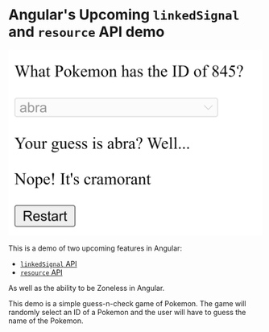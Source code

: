 # Angular's Upcoming `linkedSignal` and `resource` API demo

![What pokemon has the ID of 845? "Abra" in a select menu. "Your guess is Abra? Nope! It's cramorant" with a "Restart" button present](./assets/screenie.png)

This is a demo of two upcoming features in Angular:

- [`linkedSignal` API](https://github.com/angular/angular/pull/58189)
- [`resource` API](https://github.com/angular/angular/pull/58255)

As well as the ability to be Zoneless in Angular.

This demo is a simple guess-n-check game of Pokemon. The game will randomly select an ID of a Pokemon and the user will have to guess the name of the Pokemon.

